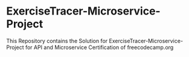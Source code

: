 # ExerciseTracer-Microservice-Project
This Repository contains the Solution for ExerciseTracer-Microservice-Project for API and Microservice Certification of freecodecamp.org
